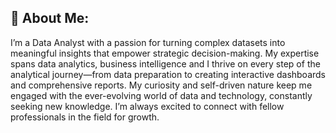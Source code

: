 ## 💫 About Me:
I’m a Data Analyst with a passion for turning complex datasets into meaningful insights that empower strategic decision-making. My expertise spans data analytics, business intelligence and I thrive on every step of the analytical journey—from data preparation to creating interactive dashboards and comprehensive reports. My curiosity and self-driven nature keep me engaged with the ever-evolving world of data and technology, constantly seeking new knowledge. I’m always excited to connect with fellow professionals in the field for  growth.
 
